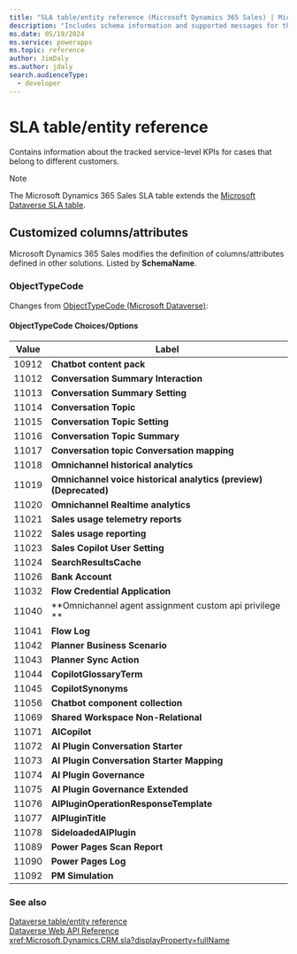 ```yaml
---
title: "SLA table/entity reference (Microsoft Dynamics 365 Sales) | Microsoft Docs"
description: "Includes schema information and supported messages for the SLA table/entity with Microsoft Dynamics 365 Sales."
ms.date: 05/19/2024
ms.service: powerapps
ms.topic: reference
author: JimDaly
ms.author: jdaly
search.audienceType: 
  - developer
---
```


# SLA table/entity reference

Contains information about the tracked service-level KPIs for cases that belong to different customers.

> [!NOTE]
> The Microsoft Dynamics 365 Sales SLA table extends the [Microsoft Dataverse SLA table](/power-apps/developer/data-platform/reference/entities/sla).



## Customized columns/attributes

Microsoft Dynamics 365 Sales
modifies the definition of columns/attributes defined in other solutions. Listed by **SchemaName**.

### <a name="BKMK_ObjectTypeCode"></a> ObjectTypeCode

Changes from [ObjectTypeCode (Microsoft Dataverse)](/power-apps/developer/data-platform/reference/entities/sla#BKMK_ObjectTypeCode):

#### ObjectTypeCode Choices/Options

|Value|Label|
|---|---|
|10912|**Chatbot content pack**|
|11012|**Conversation Summary Interaction**|
|11013|**Conversation Summary Setting**|
|11014|**Conversation Topic**|
|11015|**Conversation Topic Setting**|
|11016|**Conversation Topic Summary**|
|11017|**Conversation topic Conversation mapping**|
|11018|**Omnichannel historical analytics**|
|11019|**Omnichannel voice historical analytics (preview) (Deprecated)**|
|11020|**Omnichannel Realtime analytics**|
|11021|**Sales usage telemetry reports**|
|11022|**Sales usage reporting**|
|11023|**Sales Copilot User Setting**|
|11024|**SearchResultsCache**|
|11026|**Bank Account**|
|11032|**Flow Credential Application**|
|11040|**Omnichannel agent assignment custom api privilege **|
|11041|**Flow Log**|
|11042|**Planner Business Scenario**|
|11043|**Planner Sync Action**|
|11044|**CopilotGlossaryTerm**|
|11045|**CopilotSynonyms**|
|11056|**Chatbot component collection**|
|11069|**Shared Workspace Non-Relational**|
|11071|**AICopilot**|
|11072|**AI Plugin Conversation Starter**|
|11073|**AI Plugin Conversation Starter Mapping**|
|11074|**AI Plugin Governance**|
|11075|**AI Plugin Governance Extended**|
|11076|**AIPluginOperationResponseTemplate**|
|11077|**AIPluginTitle**|
|11078|**SideloadedAIPlugin**|
|11089|**Power Pages Scan Report**|
|11090|**Power Pages Log**|
|11092|**PM Simulation**|



### See also

[Dataverse table/entity reference](../about-entity-reference.md)  
[Dataverse Web API Reference](/power-apps/developer/data-platform/webapi/reference/about)   
<xref:Microsoft.Dynamics.CRM.sla?displayProperty=fullName>
